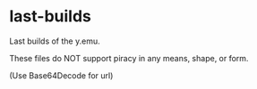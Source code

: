 # last-builds
Last builds of the y.emu.

These files do NOT support piracy in any means, shape, or form.

(Use Base64Decode for url)

